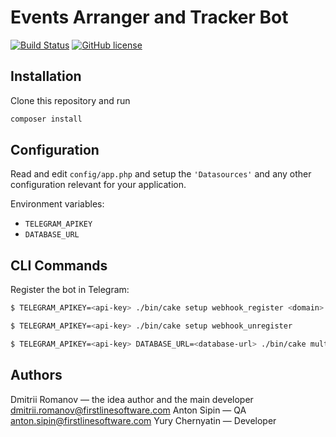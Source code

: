 # Events Arranger and Tracker Bot

[![Build Status](https://img.shields.io/travis/dmromanov/telegram-eant-bot/master.svg?style=flat-square)](https://travis-ci.org/dmromanov/telegram-eant-bot)
[![GitHub license](https://img.shields.io/github/license/dmromanov/telegram-eant-bot.svg)](https://github.com/dmromanov/telegram-eant-bot/blob/master/LICENSE)

## Installation

Clone this repository and run 
```bash
composer install
```

## Configuration

Read and edit `config/app.php` and setup the `'Datasources'` and any other
configuration relevant for your application.

Environment variables:

* `TELEGRAM_APIKEY`
* `DATABASE_URL`

## CLI Commands

Register the bot in Telegram:

```bash
$ TELEGRAM_APIKEY=<api-key> ./bin/cake setup webhook_register <domain> <ssl-certificate> <max-requests>
```
```bash
$ TELEGRAM_APIKEY=<api-key> ./bin/cake setup webhook_unregister
```
```bash
$ TELEGRAM_APIKEY=<api-key> DATABASE_URL=<database-url> ./bin/cake multicast_message "<message>"
```

## Authors

Dmitrii Romanov — the idea author and the main developer dmitrii.romanov@firstlinesoftware.com 
Anton Sipin — QA anton.sipin@firstlinesoftware.com
Yury Chernyatin — Developer

